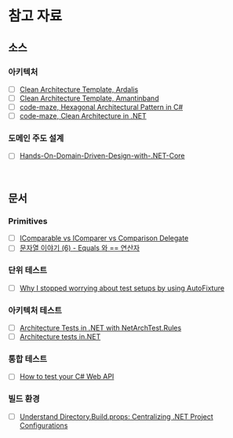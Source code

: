 # 참고 자료

## 소스
### 아키텍처
- [ ] [Clean Architecture Template, Ardalis](https://github.com/ardalis/CleanArchitecture)
- [ ] [Clean Architecture Template, Amantinband](https://github.com/amantinband/clean-architecture)
- [ ] [code-maze, Hexagonal Architectural Pattern in C#](https://code-maze.com/csharp-hexagonal-architectural-pattern/)
- [ ] [code-maze, Clean Architecture in .NET](https://code-maze.com/dotnet-clean-architecture/)

### 도메인 주도 설계
- [ ] [Hands-On-Domain-Driven-Design-with-.NET-Core](https://github.com/PacktPublishing/Hands-On-Domain-Driven-Design-with-.NET-Core/tree/master)

<br/>

## 문서
### Primitives
- [ ] [IComparable vs IComparer vs Comparison Delegate](https://code-maze.com/csharp-icomparable-icomparer-comparison-delegate/)
- [ ] [문자열 이야기 (6) - Equals 와 == 연산자](http://www.simpleisbest.net/archive/2005/08/17/206.aspx)

### 단위 테스트
- [ ] [Why I stopped worrying about test setups by using AutoFixture](https://timdeschryver.dev/blog/why-i-stopped-worrying-about-test-setups-by-using-autofixture#conclusion)

### 아키텍처 테스트
- [ ] [Architecture Tests in .NET with NetArchTest.Rules](https://code-maze.com/csharp-architecture-tests-with-netarchtest-rules)
- [ ] [Architecture tests in.NET](https://medium.com/@v.cheshmy/architecture-tests-in-net-d95192faf2dd)

### 통합 테스트
- [ ] [How to test your C# Web API](https://timdeschryver.dev/blog/how-to-test-your-csharp-web-api)

### 빌드 환경
- [ ] [Understand Directory.Build.props: Centralizing .NET Project Configurations](https://blog.ndepend.com/directory-build-props/)
